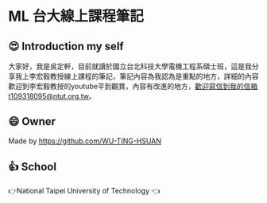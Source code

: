 # ML 台大線上課程筆記
## :heart_eyes: Introduction my self
大家好，我是吳定軒，目前就讀於國立台北科技大學電機工程系碩士班，這是我分享我上李宏毅教授線上課程的筆記，筆記內容為我認為是重點的地方，詳細的內容歡迎到李宏毅教授的youtube平到觀賞，內容有改進的地方，歡迎寫信到我的信箱t109318095@ntut.org.tw。   

## :smile: Owner
Made by https://github.com/WU-TING-HSUAN

## :+1: School
:point_right:National Taipei University of Technology	:point_left:

